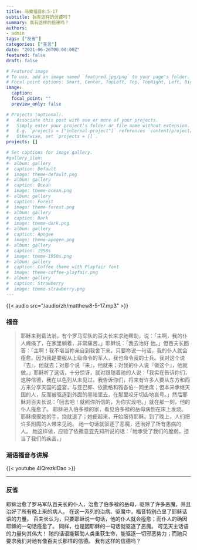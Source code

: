 ```yaml
---
title: 马窦福音8:5-17
subtitle: 我有这样的信德吗？
summary: 我有这样的信德吗？
authors:
- admin
tags: ["反省"]
categories: ["圣言"]
date: "2021-06-26T00:00:00Z"
featured: false
draft: false

# Featured image
# To use, add an image named `featured.jpg/png` to your page's folder.
# Focal point options: Smart, Center, TopLeft, Top, TopRight, Left, Right, BottomLeft, Bottom, BottomRight
image:
  caption:
  focal_point: ""
  preview_only: false

# Projects (optional).
#   Associate this post with one or more of your projects.
#   Simply enter your project's folder or file name without extension.
#   E.g. `projects = ["internal-project"]` references `content/project/deep-learning/index.md`.
#   Otherwise, set `projects = []`.
projects: []

# Set captions for image gallery.
#gallery_item:
#- album: gallery
#  caption: Default
#  image: theme-default.png
#- album: gallery
#  caption: Ocean
#  image: theme-ocean.png
#- album: gallery
#  caption: Forest
#  image: theme-forest.png
#- album: gallery
#  caption: Dark
#  image: theme-dark.png
#- album: gallery
#  caption: Apogee
#  image: theme-apogee.png
#- album: gallery
#  caption: 1950s
#  image: theme-1950s.png
#- album: gallery
#  caption: Coffee theme with Playfair font
#  image: theme-coffee-playfair.png
#- album: gallery
#  caption: Strawberry
#  image: theme-strawberry.png
---
```


{{< audio src="/audio/zh/matthew8-5-17.mp3" >}}

### 福音
> 耶稣来到葛法翁，有个罗马军队的百夫长来求祂帮助，说：「主啊，我的仆人瘫痪了，在家里躺着，非常痛苦。」耶稣说：「我去治好 他。」但百夫长回答：「主啊！我不堪当祢亲自到我舍下来。只要祢说一句话，我的仆人就会痊愈。因为我是要服从上级命令的军人，我也命令我的士兵。我对这个说『去』，他就去；对那个说『来』，他就来；对我的仆人说『做这个』，他就做。」耶稣听了这话，十分惊讶，就对跟随着祂的人说：「我实在告诉你们，这种信德，我在以色列从未见过。我告诉你们，将来有许多人要从东方和西方来分享天国的盛宴，与亚巴郎、依撒格和雅各伯一同坐席；但本来承继天国的人，反而被驱逐到外面的黑暗里去，在那里咬牙切齿地哀号。」然后耶稣对百夫长说：「回去吧！就照你所信的，为你实现吧。」就在那一刻，他的仆人痊愈了。 耶稣进入伯多禄的家，看见伯多禄的岳母病倒在床上发烧。 耶稣摸摸她的手，烧就退了；她便起来，开始服侍耶稣。到了晚上，人们把许多附魔的人带来见祂。 祂一句话就驱逐了恶魔，还治好了所有患病的人。 祂这样做，应验了依撒意亚先知所说的话：「祂承受了我们的脆弱，担当了我们的疾苦。」


### 潮语福音与讲解
{{< youtube 4IQrezklDao >}}

---
### 反省
耶稣治愈了罗马军队百夫长的仆人，治愈了伯多禄的岳母，驱除了许多恶魔，并且治好了所有晚上来的病人。 在这一系列的治病、驱魔中，福音特别凸显了耶稣话语的力量。 百夫长认为，只要耶稣说一句话，他的仆人就会痊愈；而仆人的确因耶稣的一句话痊愈了。 同样，也是因耶稣的一句话就驱逐了恶魔。 可见天主话语的力量何其伟大！ 祂的话语能帮助人类重获生命，能驱逐一切邪恶势力；而祂只要求我们对祂有像百夫长那样的信德。 我有这样的信德吗？
